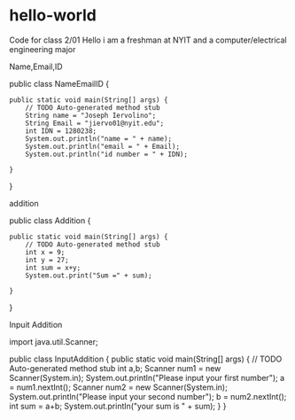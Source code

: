 # hello-world
Code for class 2/01
Hello i am a freshman at NYIT and a computer/electrical engineering major

Name,Email,ID

public class NameEmailID {

	public static void main(String[] args) {
		// TODO Auto-generated method stub
		String name = "Joseph Iervolino";
		String Email = "jiervo01@nyit.edu";
		int IDN = 1280238;
		System.out.println("name = " + name);
		System.out.println("email = " + Email);
		System.out.println("id number = " + IDN);

	}

}

addition

public class Addition {

	public static void main(String[] args) {
		// TODO Auto-generated method stub
		int x = 9;
		int y = 27;
		int sum = x+y;
		System.out.print("Sum =" + sum);

	}

}

Inpuit Addition

import java.util.Scanner;

public class InputAddition {
	public static void main(String[] args) {
		// TODO Auto-generated method stub
		int a,b;
		Scanner num1 = new Scanner(System.in);
		System.out.println("Please input your first number");
		a = num1.nextInt();
		Scanner num2 = new Scanner(System.in);
		System.out.println("Please input your second number");
		b = num2.nextInt();
		int sum = a+b;
		System.out.println("your sum is " + sum);
	}
}
